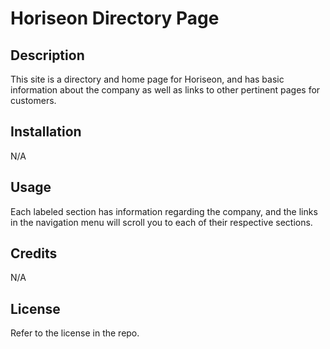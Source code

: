 # Horiseon Directory Page

## Description
This site is a directory and home page for Horiseon, and has basic information about the company as well as links to other pertinent pages for customers.

## Installation
N/A

## Usage 
Each labeled section has information regarding the company, and the links in the navigation menu will scroll you to each of their respective sections.

## Credits
N/A

## License 
Refer to the license in the repo.
